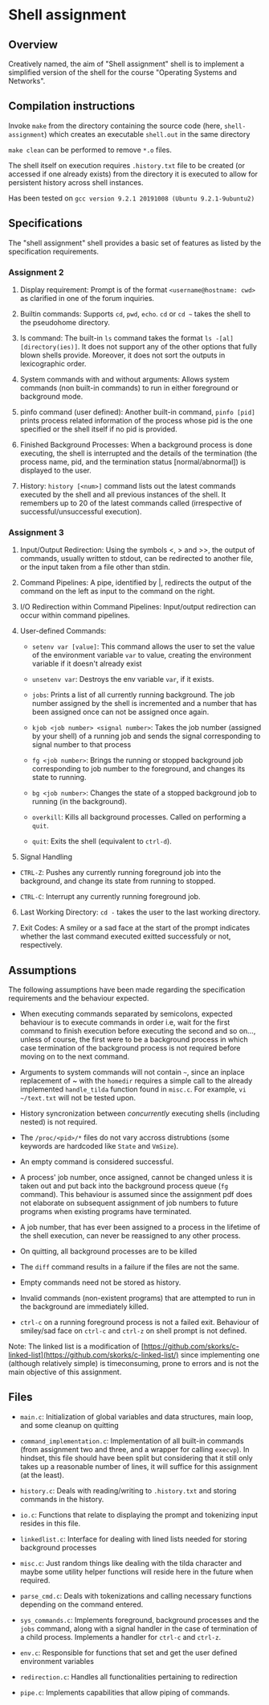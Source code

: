# Shell assignment

## Overview
Creatively named, the aim of "Shell assignment" shell is to implement a simplified version of the shell for the course "Operating Systems and Networks".

## Compilation instructions
Invoke `make` from the directory containing the source code (here, `shell-assignment`) which creates an executable `shell.out` in the same directory

`make clean` can be performed to remove `*.o` files.

The shell itself on execution requires `.history.txt` file to be created (or accessed if one already exists) from the directory it is executed 
to allow for persistent history across shell instances.

Has been tested on `gcc version 9.2.1 20191008 (Ubuntu 9.2.1-9ubuntu2)`

## Specifications

The "shell assignment" shell provides a basic set of features as listed by the specification requirements.

### Assignment 2

1. Display requirement: Prompt is of the format `<username@hostname: cwd>` as clarified in one of the forum inquiries.

2. Builtin commands: Supports `cd`, `pwd`, `echo`. `cd` or `cd ~` takes the shell to the pseudohome directory.

3. ls command: The built-in `ls` command takes the format `ls -[al] [directory(ies)]`. It does not support any of the other
options that fully blown shells provide. Moreover, it does not sort the outputs in lexicographic order.

4. System commands with and without arguments: Allows system commands (non built-in commands) to run in either foreground or
background mode. 

5. pinfo command (user defined): Another built-in command, `pinfo [pid]` prints process related information of the process whose pid is the one
specified or the shell itself if no pid is provided.

6. Finished Background Processes: When a background process is done executing, the shell is interrupted and the details of the termination
(the process name, pid, and the termination status [normal/abnormal]) is displayed to the user.

7. History: `history [<num>]` command lists out the latest commands executed by the shell and all previous instances of the shell.
It remembers up to 20 of the latest commands called (irrespective of successful/unsuccessful execution).

### Assignment 3

1. Input/Output Redirection: Using the symbols <, > and >>, the output of commands, usually written to
stdout, can be redirected to another file, or the input taken from a file other
than stdin.

2. Command Pipelines: A pipe, identified by |, redirects the output of the command on the left as
input to the command on the right.

3. I/O Redirection within Command Pipelines: Input/output redirection can occur within command pipelines.

4. User-defined Commands:
    - `setenv var [value]`: This command allows the user to set the value of the
environment variable `var` to value, creating the environment variable if
it doesn't already exist

    - `unsetenv var`: Destroys the env variable `var`, if it exists.

    - `jobs`: Prints a list of all currently running background. The job number assigned by the shell is incremented and
      a number that has been assigned once can not be assigned once again.

    - `kjob <job number> <signal number>`: Takes the job number (assigned by your shell) of a running job and
sends the signal corresponding to signal number to that process

    - `fg <job number>`: Brings the running or stopped background job corresponding to job
number to the foreground, and changes its state to running.

    - `bg <job number>`: Changes the state of a stopped background job to running (in the
background).

    - `overkill`: Kills all background processes. Called on performing a `quit`.

    - `quit`: Exits the shell (equivalent to `ctrl-d`).

5. Signal Handling

- `CTRL-Z`: Pushes any currently running foreground job into the
background, and change its state from running to stopped.

- `CTRL-C`: Interrupt any currently running foreground job.

6. Last Working Directory: `cd -` takes the user to the last working directory.

7. Exit Codes: A smiley or a sad face at the start of the prompt indicates whether
the last command executed exitted successfuly or not, respectively.


## Assumptions

The following assumptions have been made regarding the specification requirements and the
behaviour expected.

- When executing commands separated by semicolons, expected behaviour is to execute commands in 
order i.e, wait for the first command to finish execution before executing the second and so on...,
unless of course, the first were to be a background process in which case termination of the 
background process is not required before moving on to the next command.

- Arguments to system commands will not contain `~`, since an inplace replacement of 
~ with the `homedir` requires a simple call to the already implemented `handle_tilda`
function found in `misc.c`. For example, `vi ~/text.txt` will not be tested upon.

- History syncronization between *concurrently* executing shells (including nested) is not
required.

- The `/proc/<pid>/*` files do not vary accross distrubtions (some keywords are hardcoded
like `State` and `VmSize`).

- An empty command is considered successful.

- A process' job number, once assigned, cannot be changed unless it
is taken out and put back into the background process queue (`fg` command).
This behaviour is assumed since the assignment pdf does not 
elaborate on subsequent assignment of job numbers to future programs
when existing programs have terminated.

- A job number, that has ever been assigned to a process in the 
lifetime of the shell execution, can never be reassigned to any
other process.

- On quitting, all background processes are to be killed

- The `diff` command results in a failure if the files are not
the same.

- Empty commands need not be stored as history.

- Invalid commands (non-existent programs) that are attempted to
run in the background are immediately killed.

- `ctrl-c` on a running foreground process is not a failed exit. Behaviour of 
smiley/sad face on `ctrl-c` and `ctrl-z` on shell prompt is not 
defined.

Note: The linked list is a modification of 
[https://github.com/skorks/c-linked-list](https://github.com/skorks/c-linked-list/)
since implementing one (although relatively simple) is timeconsuming, prone to errors and is not the main objective
of this assignment. 

## Files

- `main.c`: Initialization of global variables and data structures, main loop, and some cleanup on quitting

- `command_implementation.c`: Implementation of all built-in commands (from assignment two and three, and a wrapper for calling `execvp`). 
In hindset, this file should have been split but considering that it
still only takes up a reasonable number of lines, it will suffice for this assignment (at the least).

- `history.c`: Deals with reading/writing to `.history.txt` and storing commands in the history.

- `io.c`: Functions that relate to displaying the prompt and tokenizing input resides in this file.

- `linkedlist.c`: Interface for dealing with lined lists needed for storing background processes

- `misc.c`: Just random things like dealing with the tilda character and maybe some utility helper functions will
reside here in the future when required.

- `parse_cmd.c`: Deals with tokenizations and calling necessary functions depending on the command entered.

- `sys_commands.c`: Implements foreground, background processes and the `jobs` command, along with a signal handler in the case
of termination of a child process. Implements a handler for `ctrl-c` and `ctrl-z`. 

- `env.c`: Responsible for functions that set and get the user defined environment variables

- `redirection.c`: Handles all functionalities pertaining to redirection

- `pipe.c`: Implements capabilities that allow piping of commands.

